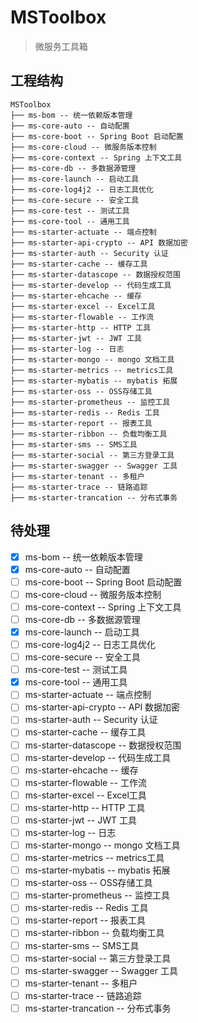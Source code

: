 # MSToolbox

> 微服务工具箱

## 工程结构
``` 
MSToolbox
├── ms-bom -- 统一依赖版本管理
├── ms-core-auto -- 自动配置
├── ms-core-boot -- Spring Boot 启动配置 
├── ms-core-cloud -- 微服务版本控制
├── ms-core-context -- Spring 上下文工具
├── ms-core-db -- 多数据源管理
├── ms-core-launch -- 启动工具
├── ms-core-log4j2 -- 日志工具优化
├── ms-core-secure -- 安全工具
├── ms-core-test -- 测试工具
├── ms-core-tool -- 通用工具
├── ms-starter-actuate -- 端点控制
├── ms-starter-api-crypto -- API 数据加密
├── ms-starter-auth -- Security 认证
├── ms-starter-cache -- 缓存工具
├── ms-starter-datascope -- 数据授权范围
├── ms-starter-develop -- 代码生成工具
├── ms-starter-ehcache -- 缓存
├── ms-starter-excel -- Excel工具
├── ms-starter-flowable -- 工作流
├── ms-starter-http -- HTTP 工具
├── ms-starter-jwt -- JWT 工具
├── ms-starter-log -- 日志
├── ms-starter-mongo -- mongo 文档工具
├── ms-starter-metrics -- metrics工具
├── ms-starter-mybatis -- mybatis 拓展
├── ms-starter-oss -- OSS存储工具
├── ms-starter-prometheus -- 监控工具
├── ms-starter-redis -- Redis 工具
├── ms-starter-report -- 报表工具
├── ms-starter-ribbon -- 负载均衡工具
├── ms-starter-sms -- SMS工具
├── ms-starter-social -- 第三方登录工具
├── ms-starter-swagger -- Swagger 工具
├── ms-starter-tenant -- 多租户
├── ms-starter-trace -- 链路追踪
├── ms-starter-trancation -- 分布式事务
```

## 待处理
- [x] ms-bom -- 统一依赖版本管理
- [x] ms-core-auto -- 自动配置
- [ ] ms-core-boot -- Spring Boot 启动配置
- [ ] ms-core-cloud -- 微服务版本控制
- [ ] ms-core-context -- Spring 上下文工具
- [ ] ms-core-db -- 多数据源管理
- [x] ms-core-launch -- 启动工具
- [ ] ms-core-log4j2 -- 日志工具优化
- [ ] ms-core-secure -- 安全工具
- [ ] ms-core-test -- 测试工具
- [x] ms-core-tool -- 通用工具
- [ ] ms-starter-actuate -- 端点控制
- [ ] ms-starter-api-crypto -- API 数据加密
- [ ] ms-starter-auth -- Security 认证
- [ ] ms-starter-cache -- 缓存工具
- [ ] ms-starter-datascope -- 数据授权范围
- [ ] ms-starter-develop -- 代码生成工具
- [ ] ms-starter-ehcache -- 缓存
- [ ] ms-starter-flowable -- 工作流
- [ ] ms-starter-excel -- Excel工具
- [ ] ms-starter-http -- HTTP 工具
- [ ] ms-starter-jwt -- JWT 工具
- [ ] ms-starter-log -- 日志
- [ ] ms-starter-mongo -- mongo 文档工具
- [ ] ms-starter-metrics -- metrics工具
- [ ] ms-starter-mybatis -- mybatis 拓展
- [ ] ms-starter-oss -- OSS存储工具
- [ ] ms-starter-prometheus -- 监控工具
- [ ] ms-starter-redis -- Redis 工具
- [ ] ms-starter-report -- 报表工具
- [ ] ms-starter-ribbon -- 负载均衡工具
- [ ] ms-starter-sms -- SMS工具
- [ ] ms-starter-social -- 第三方登录工具
- [ ] ms-starter-swagger -- Swagger 工具
- [ ] ms-starter-tenant -- 多租户
- [ ] ms-starter-trace -- 链路追踪
- [ ] ms-starter-trancation -- 分布式事务